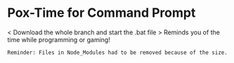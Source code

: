 # Pox-Time for Command Prompt
< Download the whole branch and start the .bat file >
Reminds you of the time while programming or gaming!

```Reminder: Files in Node_Modules had to be removed because of the size.```
